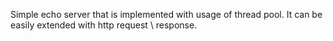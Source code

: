 Simple echo server that is implemented with usage of thread pool.
It can be easily extended with http request \ response.
